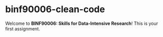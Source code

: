 # binf90006-clean-code

Welcome to **BINF90006: Skills for Data-Intensive Research**! This is your first assignment.
